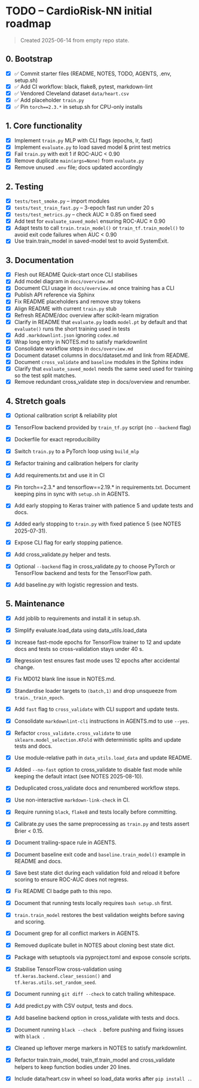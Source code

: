 # TODO – CardioRisk-NN initial roadmap

> Created 2025-06-14 from empty repo state.

## 0. Bootstrap

- [x] ✅ Commit starter files (README, NOTES, TODO, AGENTS, .env, setup.sh)
- [x] ✅ Add CI workflow: black, flake8, pytest, markdown-lint
- [x] ✅ Vendored Cleveland dataset `data/heart.csv`
- [x] ✅ Add placeholder `train.py`
- [x] ✅ Pin `torch==2.3.*` in setup.sh for CPU-only installs

## 1. Core functionality

- [x] Implement `train.py` MLP with CLI flags (epochs, lr, fast)
- [x] Implement `evaluate.py` to load saved model & print test metrics
- [x] Fail `train.py` with exit 1 if ROC-AUC < 0.90
- [x] Remove duplicate `main(args=None)` from `evaluate.py`
- [x] Remove unused `.env` file; docs updated accordingly

## 2. Testing

- [x] `tests/test_smoke.py` – import modules
- [x] `tests/test_train_fast.py` – 3-epoch fast run under 20 s
- [x] `tests/test_metrics.py` – check AUC ≥ 0.85 on fixed seed
- [x] Add test for `evaluate_saved_model` ensuring ROC-AUC ≥ 0.90
- [x] Adapt tests to call `train.train_model()` or `train_tf.train_model()`
  to avoid exit code failures when AUC < 0.90
- [x] Use train.train_model in saved-model test to avoid SystemExit.

## 3. Documentation

- [x] Flesh out README Quick-start once CLI stabilises
- [x] Add model diagram in `docs/overview.md`
- [x] Document CLI usage in `docs/overview.md` once training has a CLI
- [x] Publish API reference via Sphinx
- [x] Fix README placeholders and remove stray tokens
- [x] Align README with current `train.py` stub
- [x] Refresh README/doc overview after scikit-learn migration
- [x] Clarify in README that `evaluate.py` loads `model.pt` by default and that
  `evaluate()` runs the short training used in tests
- [x] Add `.markdownlint.json` ignoring `codex.md`
- [x] Wrap long entry in NOTES.md to satisfy markdownlint
- [x] Consolidate workflow steps in `docs/overview.md`
- [x] Document dataset columns in docs/dataset.md and link from README.
- [x] Document `cross_validate` and `baseline` modules in the Sphinx index
- [x] Clarify that `evaluate_saved_model` needs the same seed used for training
  so the test split matches.
- [x] Remove redundant cross_validate step in docs/overview and renumber.

## 4. Stretch goals

- [x] Optional calibration script & reliability plot
- [x] TensorFlow backend provided by `train_tf.py` script (no `--backend` flag)
- [x] Dockerfile for exact reproducibility
- [x] Switch `train.py` to a PyTorch loop using `build_mlp`
- [x] Refactor training and calibration helpers for clarity
- [x] Add requirements.txt and use it in CI

- [x] Pin torch==2.3.\* and tensorflow==2.19.\* in requirements.txt.
  Document keeping pins in sync with `setup.sh` in AGENTS.
- [x] Add early stopping to Keras trainer with patience 5 and update tests
  and docs.
- [x] Added early stopping to `train.py` with fixed patience 5 (see NOTES 2025-07-31).
- [x] Expose CLI flag for early stopping patience.
- [x] Add cross_validate.py helper and tests.
- [x] Optional `--backend` flag in cross_validate.py to choose PyTorch or
  TensorFlow backend and tests for the TensorFlow path.
- [x] Add baseline.py with logistic regression and tests.

## 5. Maintenance

- [x] Add joblib to requirements and install it in setup.sh.
- [x] Simplify evaluate.load_data using data_utils.load_data
- [x] Increase fast-mode epochs for TensorFlow trainer to 12 and update
  docs and tests so cross-validation stays under 40 s.
- [x] Regression test ensures fast mode uses 12 epochs after accidental change.
- [x] Fix MD012 blank line issue in NOTES.md.
- [x] Standardise loader targets to `(batch,1)` and drop unsqueeze from
  `train._train_epoch`.
- [x] Add `fast` flag to `cross_validate` with CLI support and update tests.
- [x] Consolidate `markdownlint-cli` instructions in AGENTS.md to use `--yes`.
- [x] Refactor `cross_validate.cross_validate` to use
  `sklearn.model_selection.KFold` with deterministic splits and update tests and
  docs.
- [x] Use module-relative path in `data_utils.load_data` and update README.
- [x] Added `--no-fast` option to cross_validate to disable fast mode while
  keeping the default intact (see NOTES 2025-08-10).
- [x] Deduplicated cross_validate docs and renumbered workflow steps.
- [x] Use non-interactive `markdown-link-check` in CI.
- [x] Require running `black`, `flake8` and tests locally before committing.
- [x] Calibrate.py uses the same preprocessing as `train.py` and tests assert
  Brier < 0.15.
- [x] Document trailing-space rule in AGENTS.
- [x] Document baseline exit code and `baseline.train_model()` example in README
   and docs.
- [x] Save best state dict during each validation fold and reload it before
  scoring to ensure ROC-AUC does not regress.
- [x] Fix README CI badge path to this repo.
- [x] Document that running tests locally requires `bash setup.sh` first.
- [x] `train.train_model` restores the best validation weights before saving
  and scoring.
- [x] Document grep for all conflict markers in AGENTS.
- [x] Removed duplicate bullet in NOTES about cloning best state dict.
- [x] Package with setuptools via pyproject.toml and expose console scripts.
- [x] Stabilise TensorFlow cross-validation using `tf.keras.backend.clear_session()`
  and `tf.keras.utils.set_random_seed`.
- [x] Document running `git diff --check` to catch trailing whitespace.
- [x] Add predict.py with CSV output, tests and docs.
- [x] Add baseline backend option in cross_validate with tests and docs.
- [x] Document running `black --check .` before pushing
  and fixing issues with `black .`
- [x] Cleaned up leftover merge markers in NOTES to satisfy markdownlint.
- [x] Refactor train.train_model, train_tf.train_model and cross_validate helpers
  to keep function bodies under 20 lines.

- [x] Include data/heart.csv in wheel so load_data works after `pip install .`.
